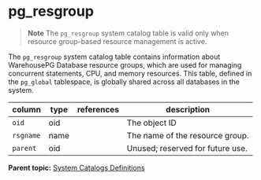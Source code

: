 # pg_resgroup 

> **Note** The `pg_resgroup` system catalog table is valid only when resource group-based resource management is active.

The `pg_resgroup` system catalog table contains information about WarehousePG Database resource groups, which are used for managing concurrent statements, CPU, and memory resources. This table, defined in the `pg_global` tablespace, is globally shared across all databases in the system.

|column|type|references|description|
|------|----|----------|-----------|
|`oid`|oid| |The object ID|
|`rsgname`|name| |The name of the resource group.|
|`parent`|oid| |Unused; reserved for future use.|

**Parent topic:** [System Catalogs Definitions](../system_catalogs/catalog_ref-html.html)

